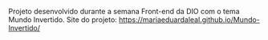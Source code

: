Projeto desenvolvido durante a semana Front-end da DIO com o tema Mundo Invertido.
Site do projeto:  https://mariaeduardaleal.github.io/Mundo-Invertido/
